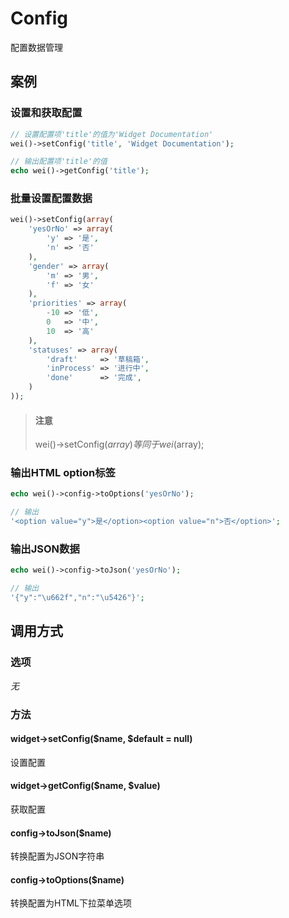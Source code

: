 Config
======

配置数据管理

案例
----

### 设置和获取配置

```php
// 设置配置项'title'的值为'Widget Documentation'
wei()->setConfig('title', 'Widget Documentation');

// 输出配置项'title'的值
echo wei()->getConfig('title');
```

### 批量设置配置数据

```php
wei()->setConfig(array(
	'yesOrNo' => array(
        'y' => '是',
        'n' => '否'
    ),
    'gender' => array(
        'm' => '男',
        'f' => '女'
    ),
    'priorities' => array(
    	-10 => '低',
    	0 	=> '中',
    	10 	=> '高'
    ),
	'statuses' => array(
		'draft' 	=> '草稿箱',
		'inProcess'	=> '进行中',
		'done' 		=> '完成',
	)
));
```

> #### 注意
> 
> wei()->setConfig($array) 等同于 wei($array);

### 输出HTML option标签

```php
echo wei()->config->toOptions('yesOrNo');

// 输出
'<option value="y">是</option><option value="n">否</option>';
```

### 输出JSON数据

```php
echo wei()->config->toJson('yesOrNo');

// 输出
'{"y":"\u662f","n":"\u5426"}';
```

调用方式
--------

### 选项

*无*

### 方法

#### widget->setConfig($name, $default = null)
设置配置

#### widget->getConfig($name, $value)
获取配置

#### config->toJson($name)
转换配置为JSON字符串

#### config->toOptions($name)
转换配置为HTML下拉菜单选项
